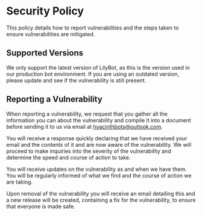 # Security Policy

This policy details how to report vulnerabilities and the steps taken to ensure vulnerabilities are mitigated.

## Supported Versions
We only support the latest version of LilyBot, as this is the version used in our production bot environment. If you are using an outdated version, please update and see if the vulnerability is still present.

## Reporting a Vulnerability

When reporting a vulnerability, we request that you gather all the information you can about the vulnerability and compile it into a document before sending it to us via email at hyacinthbots@outlook.com.

You will receive a response quickly declaring that we have received your email and the contents of it and are now aware of the vulnerability. We will proceed to make inquiries into the severity of the vulnerability and determine the speed and course of action to take.

You will receive updates on the vulnerability as and when we have them. You will be regularly informed of what we find and the course of action we are taking.

Upon removal of the vulnerability you will receive an email detailing this and a new release will be created, containing a fix for the vulnerability, to ensure that everyone is made safe.
